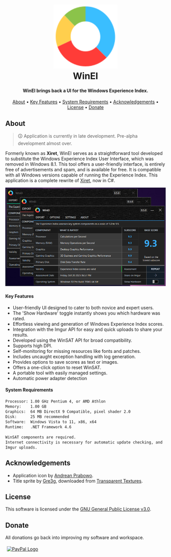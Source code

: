 <h1 align="center">
<img width="200" src="stream/images/logo128px.png" alt="WINEI">
<br>
WinEI
</h1>

<h4 align="center">WinEI brings back a UI for the Windows Experience Index.</h4>
<p align="center">
  <a href="#about">About</a> •
  <a href="#key-features">Key Features</a> •
  <a href="#system-requirements">System Requirements</a> •
  <a href="#acknowledgements">Acknowledgements</a> •
  <a href="#license">License</a> •
  <a href="#donate">Donate</a>
</p>

## About
> 🛈 Application is currently in late development. Pre-alpha development almost over.

Formerly known as **Xiret**, WinEI serves as a straightforward tool developed to substitute the Windows Experience Index User Interface, which was removed in Windows 8.1. This tool offers a user-friendly interface, is entirely free of advertisements and spam, and is available for free. It is compatible with all Windows versions capable of running the Experience Index. This application is a complete rewrite of [Xiret](https://www.majorgeeks.com/files/details/xiret.html), now in C#.

<kbd>
  <img src="stream/images/winei.png">
</kbd>

#### Key Features
- User-friendly UI designed to cater to both novice and expert users.
- The 'Show Hardware' toggle instantly shows you which hardware was rated.
- Effortless viewing and generation of Windows Experience Index scores.
- Integration with the Imgur API for easy and quick uploads to share your results.
- Developed using the WinSAT API for broad compatibility.
- Supports high DPI.
- Self-monitoring for missing resources like fonts and patches.
- Includes uncaught exception handling with log generation.
- Provides options to save scores as text or images.
- Offers a one-click option to reset WinSAT.
- A portable tool with easily managed settings.
- Automatic power adapter detection

#### System Requirements
```
Processor: 1.00 GHz Pentium 4, or AMD Athlon
Memory:    1.00 GB
Graphics:  64 MB DirectX 9 Compatible, pixel shader 2.0
Disk:      25 MB recommended
Software:  Windows Vista to 11, x86, x64
Runtime:   .NET Framework 4.6

WinSAT components are required.
Internet connectivity is necessary for automatic update checking, and Imgur uploads.
```

## Acknowledgements
- Application icon by [Andrean Prabowo](https://www.flaticon.com/free-icon/pie-chart_3589888).
- Title sprite by [Gre3g](https://gre3g.livejournal.com/), downloaded from [Transparent Textures](https://www.transparenttextures.com/patterns/3px-tile.png).

## License
This software is licensed under the [GNU General Public License v3.0](https://choosealicense.com/licenses/gpl-3.0/).

## Donate
All donations go back into improving my software and workspace.

<a href="https://www.paypal.com/donate/?hosted_button_id=Z88F3UEZB47SQ"><img width="160" src="https://www.paypalobjects.com/webstatic/mktg/Logo/pp-logo-200px.png" alt="PayPal Logo" vspace="5" hspace="5"></a>